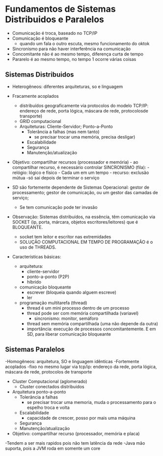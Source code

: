 # Fundamentos de Sistemas Distribuidos e Paralelos
- Comunicação é troca, baseado no TCP/IP
- Comunicação é bloqueante 
  - quando um fala o outro escuta, mesmo funcionamento do oktok
- Sincronismo para não haver interferência na comunicação
- Concomitante não é ao mesmo tempo, diferença curta de tempo
- Pararelo é ao mesmo tempo, no tempo 1 ocorre várias coisas

## Sistemas Distribuidos
- Heterogêneos: diferentes arquiteturas, so e linguagem
- Fracamente acoplados
  - distribuídos geograficamente via protocolos do modelo TCP/IP: endereço de rede, porta lógica, máscara de rede, protocolosde transporte)
  - GRID computacional
  - Arquiteturas: Cliente-Servidor; Ponto-a-Ponto
      - Tolerância a falhas (mas nem tanto)
        - se precisar trocar uma memória, precisa desligar) 
      - Escalabilidade
      - Segurança
      - Manutenção/atualização
- Objetivo: compartilhar recursos (processador e memória)
      - ao compartilhar recurso, é necessário controlar SINCRONISMO (fila):
      - relógio: lógico e físico
        - Cada um em um tempo
      - recurso: exclusão mútua
        -só sai depois de terminar o serviço
- SD são fortemente dependente de Sistemas Operacional: gestor de processamento; gestor de comunicação, ou um gestor das camadas de serviço;
  - Se tem comunicação pode ter invasão
- Observação: Sistemas distribuídos, na essência, têm comunicação via SOCKET (ip, porta, márcara, objetos escritores/leitores) que é BLOQUEANTE.
  - socket tem leitor e escritor nas extremidades 
  - SOLUÇÃO COMPUTACIONAL EM TEMPO DE PROGRAMAÇÃO é o uso de THREADS.
    
- Características básicas:
  - arquitetura:
    - cliente-servidor
    - ponto-a-ponto (P2P)
    - híbrido
  - comunicação bloqueante
    - escrever (bloqueia quando alguem escreve)
    - ler
  - programação multitarefa (thread)
    - thread é um mini processo dentro de um processo
    - thread pode ser com memória compartilhada (variavel)
        - sincronismo: monitor, semáforo
    - thread sem memória compartilhada (uma não depende da outra)
    - importância: execução de processos concomitantemente. E em SD, para liberar comunicação bloqueante


## Sistemas Paralelos
-Homogêneos: arquitetura, SO e linguagem idênticas
-Fortemente acoplados
  -fixo no mesmo lugar via tcp/ip: endereço da rede, porta lógica, máscara de rede, protocolos de transporte
- Cluster Computacional (aglomerado)
  - Cluster conectados distribuidos
- Arquitetura ponto-a-ponto
  - Tolerância a falhas
    - se precisar trocar uma memoria, muda o processamento para o espelho troca e volta 
  - Escalabilidade
    - capacidade de crescer, posso por mais uma máquina
  - Segurança
  - Manutenção/atualização
- Objetivo: compartilhar recurso (processador, memória e placa)

-Tendem a ser mais rapidos pois não tem latência da rede
-Java mão suporta, pois a JVM roda em somente um core
